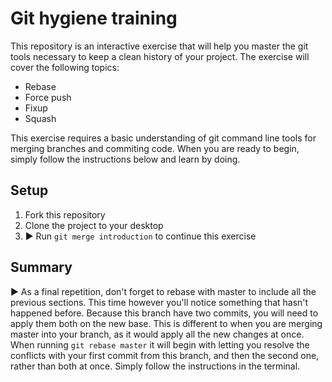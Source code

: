 # Git hygiene training

This repository is an interactive exercise that will help you master the git tools necessary to keep a clean history of your project. The exercise will cover the following topics:
- Rebase
- Force push
- Fixup
- Squash

This exercise requires a basic understanding of git command line tools for merging branches and commiting code. When you are ready to begin, simply follow the instructions below and learn by doing.

## Setup

  1. Fork this repository
  2. Clone the project to your desktop
  3. ▶️ Run `git merge introduction` to continue this exercise

## Summary

▶️ As a final repetition, don't forget to rebase with master to include all the previous sections. This time however you'll notice something that hasn't happened before. Because this branch have two commits, you will need to apply them both on the new base. This is different to when you are merging master into your branch, as it would apply all the new changes at once. When running `git rebase master` it will begin with letting you resolve the conflicts with your first commit from this branch, and then the second one, rather than both at once. Simply follow the instructions in the terminal.
